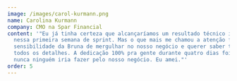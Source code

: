 ```yaml
---
image: /images/carol-kurmann.png
name: Carolina Kurmann
company: CMO na Spar Financial
content: '"Eu já tinha certeza que alcançaríamos um resultado técnico incrível
  nessa primeira semana de sprint. Mas o que mais me chamou a atenção foi a
  sensibilidade da Bruna de mergulhar no nosso negócio e querer saber tudo em
  todos os detalhes. A dedicação 100% pra gente durante quatro dias foi algo que
  nunca ninguém iria fazer pelo nosso negócio. Eu amei."'
order: 5
---
```

